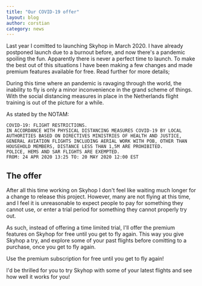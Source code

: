 ```yaml
---
title: "Our COVID-19 offer"
layout: blog
author: corstian
category: news
---
```


<p class="font-thin text-lg">Last year I comitted to launching Skyhop in March 2020. I have already postponed launch due to a burnout before, and now there's a pandemic spoiling the fun. Apparently there is never a perfect time to launch. To make the best out of this situations I have been making a few changes and made premium features available for free. Read further for more details;</p>


During this time where an pandemic is ravaging through the world, the inability to fly is only a minor inconvenience in the grand scheme of things. With the social distancing measures in place in the Netherlands flight training is out of the picture for a while.

As stated by the NOTAM:

```
COVID-19: FLIGHT RESTRICTIONS.
IN ACCORDANCE WITH PHYSICAL DISTANCING MEASURES COVID-19 BY LOCAL
AUTHORITIES BASED ON DIRECTIVES MINISTRIES OF HEALTH AND JUSTICE,
GENERAL AVIATION FLIGHTS INCLUDING AERIAL WORK WITH POB, OTHER THAN
HOUSEHOLD MEMBERS, DISTANCE LESS THAN 1,5M ARE PROHIBITED.
POLICE, HEMS AND SAR FLIGHTS ARE EXEMPTED.
FROM: 24 APR 2020 13:25 TO: 20 MAY 2020 12:00 EST
```


## The offer

After all this time working on Skyhop I don't feel like waiting much longer for a change to release this project. However, many are not flying at this time, and I feel it is unreasonable to expect people to pay for something they cannot use, or enter a trial period for something they cannot properly try out.

As such, instead of offering a time limited trial, I'll offer the premium features on Skyhop for free until you get to fly again. This way you give Skyhop a try, and explore some of your past flights before comitting to a purchase, once you get to fly again.

<div class="flex flex-1 justify-center my-10">
  <span class="text-xl font-medium flex max-w-sm text-center">Use the premium subscription for free until you get to fly again!</span>
</div>


I'd be thrilled for you to try Skyhop with some of your latest flights and see how well it works for you!